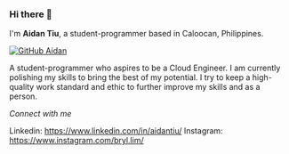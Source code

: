 ### Hi there 👋

I'm **Aidan Tiu**, a student-programmer based in Caloocan, Philippines.

[![GitHub Aidan](https://img.shields.io/github/followers/aidantiu?label=follow&style=social)](https://github.com/aidantiu)

A student-programmer who aspires to be a Cloud Engineer. I am currently polishing my skills to bring the best of my potential. I try to keep a high-quality work standard and ethic to further improve my skills and as a person.

*Connect with me*

Linkedin: https://www.linkedin.com/in/aidantiu/
Instagram: https://www.instagram.com/bryl.lim/









